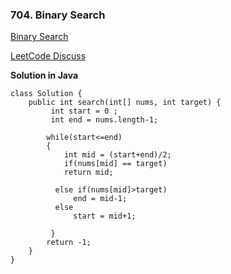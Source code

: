 ### 704. Binary Search

[Binary Search](https://leetcode.com/problems/binary-search/?envType=study-plan&id=algorithm-i)

[LeetCode Discuss](https://leetcode.com/problems/binary-search/discuss/2686683/Easy-and-Understanding-solution-in-Java)

**Solution in Java**

```
class Solution {
    public int search(int[] nums, int target) {
         int start = 0 ;   
         int end = nums.length-1;
        
        while(start<=end)
        {
            int mid = (start+end)/2;
            if(nums[mid] == target)
            return mid;

          else if(nums[mid]>target)
              end = mid-1;
          else
              start = mid+1;

         }
        return -1;   
    }
}
```